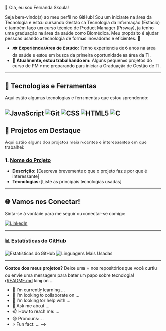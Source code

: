 👋 Olá, eu sou Fernanda Skoula!

Seja bem-vindo(a) ao meu perfil no GitHub! Sou um iniciante na área da Tecnologia e estou cursando Gestão da Tecnologia da Informação (Estácio) e também faço um curso técnico de Product Manager (Proway), ja tenho uma graduação na área da saúde como Biomédica. Meu propósito é ajudar pessoas usando a tecnologia de formas inovadoras e eficientes. 🌟

- 🎓 **Experiência/Área de Estudo:** Tenho experiencia de 6 anos na área da saúde e estou em busca da primeira oportunidade na área da TI.
- 🔭 **Atualmente, estou trabalhando em:** Alguns pequenos projetos do curso de PM e me preparando para iniciar a Graduação de Gestão de TI.

---

## 🚀 Tecnologias e Ferramentas

Aqui estão algumas tecnologias e ferramentas que estou aprendendo:

![JavaScript](https://img.shields.io/badge/JavaScript-F7DF1E?style=flat-square&logo=javascript&logoColor=black)
![Git](https://img.shields.io/badge/Git-F05032?style=flat-square&logo=git&logoColor=white)
![CSS](https://img.shields.io/badge/CSS-square%26logo%3Dcsst%26logoColor%3DBlue?logo=css&color=0000ff)
![HTML5](https://img.shields.io/badge/HTML5-square%2526logo%25htmlt%2526logoColor%253D%3Flogo%3Dhtml5%26color%3Dffa500?style=flat-square&logo=html5&color=ffa500)
![C](https://img.shields.io/badge/C-brightblue?style=flat-square&logoColor=%23000&labelColor=brightblue&color=%237EAAFF)
---

## 💼 Projetos em Destaque

Aqui estão alguns dos projetos mais recentes e interessantes em que trabalhei:

### 1. [Nome do Projeto](https://link-do-projeto.com)
   - **Descrição:** [Descreva brevemente o que o projeto faz e por que é interessante]
   - **Tecnologias:** [Liste as principais tecnologias usadas]
     
---

## 🌐 Vamos nos Conectar!

Sinta-se à vontade para me seguir ou conectar-se comigo:

[![LinkedIn](https://img.shields.io/badge/LinkedIn-blue?style=flat-square&logo=linkedin&logoColor=white)](https://www.linkedin.com/in/fernandaskoula/)

---

### 📊 Estatísticas do GitHub

![Estatísticas do GitHub](https://github-readme-stats.vercel.app/api?username=seu-usuario&show_icons=true&theme=dracula)
![Linguagens Mais Usadas](https://github-readme-stats.vercel.app/api/top-langs/?username=seu-usuario&layout=compact&theme=dracula)

---

**Gostou dos meus projetos?** Deixe uma ⭐ nos repositórios que você curtiu ou envie uma mensagem para bater um papo sobre tecnologia!
r[README.md](https://github.com/user-attachments/files/17669838/README.md)
king on ...
- 🌱 I’m currently learning ...
- 👯 I’m looking to collaborate on ...
- 🤔 I’m looking for help with ...
- 💬 Ask me about ...
- 📫 How to reach me: ...
- 😄 Pronouns: ...
- ⚡ Fun fact: ...
-->
